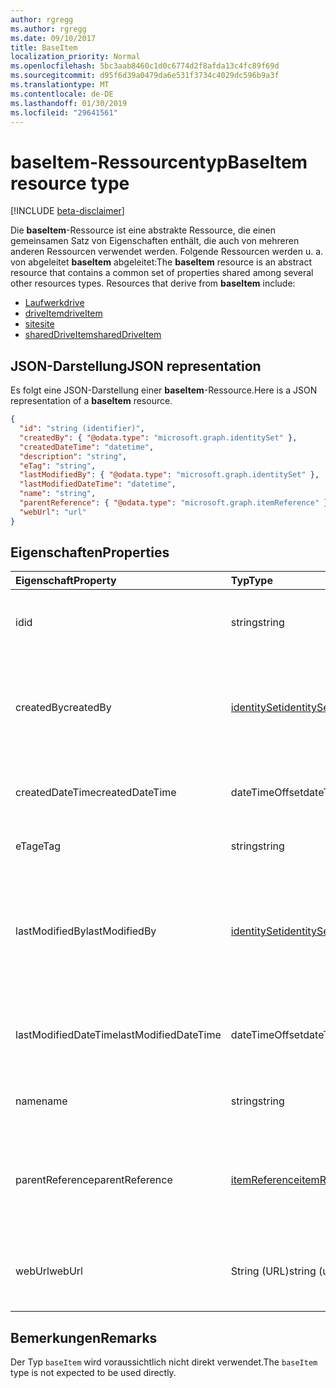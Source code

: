 ```yaml
---
author: rgregg
ms.author: rgregg
ms.date: 09/10/2017
title: BaseItem
localization_priority: Normal
ms.openlocfilehash: 5bc3aab8460c1d0c6774d2f8afda13c4fc89f69d
ms.sourcegitcommit: d95f6d39a0479da6e531f3734c4029dc596b9a3f
ms.translationtype: MT
ms.contentlocale: de-DE
ms.lasthandoff: 01/30/2019
ms.locfileid: "29641561"
---
```

# <a name="baseitem-resource-type"></a><span data-ttu-id="06f85-102">baseItem-Ressourcentyp</span><span class="sxs-lookup"><span data-stu-id="06f85-102">BaseItem resource type</span></span>

[!INCLUDE [beta-disclaimer](../../includes/beta-disclaimer.md)]

<span data-ttu-id="06f85-p101">Die **baseItem**-Ressource ist eine abstrakte Ressource, die einen gemeinsamen Satz von Eigenschaften enthält, die auch von mehreren anderen Ressourcen verwendet werden. Folgende Ressourcen werden u. a. von abgeleitet **baseItem** abgeleitet:</span><span class="sxs-lookup"><span data-stu-id="06f85-p101">The **baseItem** resource is an abstract resource that contains a common set of properties shared among several other resources types. Resources that derive from **baseItem** include:</span></span>

* [<span data-ttu-id="06f85-105">Laufwerk</span><span class="sxs-lookup"><span data-stu-id="06f85-105">drive</span></span>](drive.md)
* [<span data-ttu-id="06f85-106">driveItem</span><span class="sxs-lookup"><span data-stu-id="06f85-106">driveItem</span></span>](driveitem.md)
* [<span data-ttu-id="06f85-107">site</span><span class="sxs-lookup"><span data-stu-id="06f85-107">site</span></span>](site.md)
* [<span data-ttu-id="06f85-108">sharedDriveItem</span><span class="sxs-lookup"><span data-stu-id="06f85-108">sharedDriveItem</span></span>](shareddriveitem.md)

## <a name="json-representation"></a><span data-ttu-id="06f85-109">JSON-Darstellung</span><span class="sxs-lookup"><span data-stu-id="06f85-109">JSON representation</span></span>

<span data-ttu-id="06f85-110">Es folgt eine JSON-Darstellung einer **baseItem**-Ressource.</span><span class="sxs-lookup"><span data-stu-id="06f85-110">Here is a JSON representation of a **baseItem** resource.</span></span>

<!-- {
  "blockType": "resource",
  "optionalProperties": [ "createdBy", "lastModifiedBy", "description", "parentReference", "webUrl" ],
  "keyProperty": "id",
  "@odata.type": "microsoft.graph.baseItem"
}-->

```json
{
  "id": "string (identifier)",
  "createdBy": { "@odata.type": "microsoft.graph.identitySet" },
  "createdDateTime": "datetime",
  "description": "string",
  "eTag": "string",
  "lastModifiedBy": { "@odata.type": "microsoft.graph.identitySet" },
  "lastModifiedDateTime": "datetime",
  "name": "string",
  "parentReference": { "@odata.type": "microsoft.graph.itemReference" },
  "webUrl": "url"
}
```

## <a name="properties"></a><span data-ttu-id="06f85-111">Eigenschaften</span><span class="sxs-lookup"><span data-stu-id="06f85-111">Properties</span></span>

| <span data-ttu-id="06f85-112">Eigenschaft</span><span class="sxs-lookup"><span data-stu-id="06f85-112">Property</span></span>             | <span data-ttu-id="06f85-113">Typ</span><span class="sxs-lookup"><span data-stu-id="06f85-113">Type</span></span>              | <span data-ttu-id="06f85-114">Beschreibung</span><span class="sxs-lookup"><span data-stu-id="06f85-114">Description</span></span>                                                                            |
| :------------------- | :---------------- | :------------------------------------------------------------------------------------- |
| <span data-ttu-id="06f85-115">id</span><span class="sxs-lookup"><span data-stu-id="06f85-115">id</span></span>                   | <span data-ttu-id="06f85-116">string</span><span class="sxs-lookup"><span data-stu-id="06f85-116">string</span></span>            | <span data-ttu-id="06f85-p102">Der eindeutige Bezeichner des Laufwerks. Schreibgeschützt.</span><span class="sxs-lookup"><span data-stu-id="06f85-p102">The unique identifier of the drive. Read-only.</span></span>                                         |
| <span data-ttu-id="06f85-119">createdBy</span><span class="sxs-lookup"><span data-stu-id="06f85-119">createdBy</span></span>            | <span data-ttu-id="06f85-120">[identitySet][]</span><span class="sxs-lookup"><span data-stu-id="06f85-120">[identitySet][]</span></span>   | <span data-ttu-id="06f85-p103">Die Identität des Benutzers, des Geräts oder der Anwendung, von denen das Element erstellt wurde. Schreibgeschützt.</span><span class="sxs-lookup"><span data-stu-id="06f85-p103">Identity of the user, device, or application which created the item. Read-only.</span></span>        |
| <span data-ttu-id="06f85-123">createdDateTime</span><span class="sxs-lookup"><span data-stu-id="06f85-123">createdDateTime</span></span>      | <span data-ttu-id="06f85-124">dateTimeOffset</span><span class="sxs-lookup"><span data-stu-id="06f85-124">dateTimeOffset</span></span>    | <span data-ttu-id="06f85-p104">Datum und Uhrzeit der Elementerstellung. Schreibgeschützt.</span><span class="sxs-lookup"><span data-stu-id="06f85-p104">Date and time of item creation. Read-only.</span></span>                                             |
| <span data-ttu-id="06f85-127">eTag</span><span class="sxs-lookup"><span data-stu-id="06f85-127">eTag</span></span>                 | <span data-ttu-id="06f85-128">string</span><span class="sxs-lookup"><span data-stu-id="06f85-128">string</span></span>            | <span data-ttu-id="06f85-p105">ETag für das Element. Schreibgeschützt.</span><span class="sxs-lookup"><span data-stu-id="06f85-p105">ETag for the item. Read-only.</span></span>                                                          |
| <span data-ttu-id="06f85-131">lastModifiedBy</span><span class="sxs-lookup"><span data-stu-id="06f85-131">lastModifiedBy</span></span>       | <span data-ttu-id="06f85-132">[identitySet][]</span><span class="sxs-lookup"><span data-stu-id="06f85-132">[identitySet][]</span></span>   | <span data-ttu-id="06f85-p106">Die Identität des Benutzers, des Geräts und der Anwendung, von denen das Element zuletzt geändert wurde. Schreibgeschützt.</span><span class="sxs-lookup"><span data-stu-id="06f85-p106">Identity of the user, device, and application which last modified the item. Read-only.</span></span> |
| <span data-ttu-id="06f85-135">lastModifiedDateTime</span><span class="sxs-lookup"><span data-stu-id="06f85-135">lastModifiedDateTime</span></span> | <span data-ttu-id="06f85-136">dateTimeOffset</span><span class="sxs-lookup"><span data-stu-id="06f85-136">dateTimeOffset</span></span>    | <span data-ttu-id="06f85-p107">Datum und Uhrzeit der letzten Änderung des Elements. Schreibgeschützt.</span><span class="sxs-lookup"><span data-stu-id="06f85-p107">Date and time the item was last modified. Read-only.</span></span>                                   |
| <span data-ttu-id="06f85-139">name</span><span class="sxs-lookup"><span data-stu-id="06f85-139">name</span></span>                 | <span data-ttu-id="06f85-140">string</span><span class="sxs-lookup"><span data-stu-id="06f85-140">string</span></span>            | <span data-ttu-id="06f85-p108">Der Name des Elements. Lese-/Schreibzugriff.</span><span class="sxs-lookup"><span data-stu-id="06f85-p108">The name of the item. Read-write.</span></span>                                                      |
| <span data-ttu-id="06f85-143">parentReference</span><span class="sxs-lookup"><span data-stu-id="06f85-143">parentReference</span></span>      | <span data-ttu-id="06f85-144">[itemReference][]</span><span class="sxs-lookup"><span data-stu-id="06f85-144">[itemReference][]</span></span> | <span data-ttu-id="06f85-p109">Informationen zum übergeordneten Element, wenn das Element ein übergeordnetes Element hat. Lese-/Schreibzugriff.</span><span class="sxs-lookup"><span data-stu-id="06f85-p109">Parent information, if the item has a parent. Read-write.</span></span>                              |
| <span data-ttu-id="06f85-147">webUrl</span><span class="sxs-lookup"><span data-stu-id="06f85-147">webUrl</span></span>               | <span data-ttu-id="06f85-148">String (URL)</span><span class="sxs-lookup"><span data-stu-id="06f85-148">string (url)</span></span>      | <span data-ttu-id="06f85-p110">URL, über die die Ressource im Browser angezeigt werden kann. Schreibgeschützt.</span><span class="sxs-lookup"><span data-stu-id="06f85-p110">URL that displays the resource in the browser. Read-only.</span></span>                              |

[identitySet]: identityset.md
[itemReference]: itemreference.md

## <a name="remarks"></a><span data-ttu-id="06f85-153">Bemerkungen</span><span class="sxs-lookup"><span data-stu-id="06f85-153">Remarks</span></span>

<span data-ttu-id="06f85-154">Der Typ `baseItem` wird voraussichtlich nicht direkt verwendet.</span><span class="sxs-lookup"><span data-stu-id="06f85-154">The `baseItem` type is not expected to be used directly.</span></span>

<!-- uuid: 8fcb5dbc-d5aa-4681-8e31-b001d5168d79
2015-10-25 14:57:30 UTC -->
<!--
{
  "type": "#page.annotation",
  "description": "",
  "keywords": "",
  "section": "documentation",
  "tocPath": "Resources/BaseItem",
  "suppressions": [
    "Error: /api-reference/beta/resources/baseitem.md:\r\n      Exception processing links.\r\n    System.ArgumentException: Link Definition was null. Link text: !INCLUDE [beta-disclaimer](../../includes/beta-disclaimer.md)\r\n      at ApiDoctor.Validation.DocFile.get_LinkDestinations()\r\n      at ApiDoctor.Validation.DocSet.ValidateLinks(Boolean includeWarnings, String[] relativePathForFiles, IssueLogger issues, Boolean requireFilenameCaseMatch, Boolean printOrphanedFiles)"
  ]
}
-->
